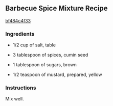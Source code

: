 ## Barbecue Spice Mixture Recipe

[bf484c4f33](http://cookeatshare.com/recipes/barbecue-spice-mixture-78365)

### Ingredients

 - 1/2 cup of salt, table

 - 3 tablespoon of spices, cumin seed

 - 1 tablespoon of sugars, brown

 - 1/2 teaspoon of mustard, prepared, yellow

### Instructions

Mix well.